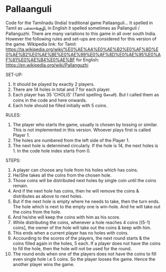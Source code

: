 # Pallaanguli
Code for the Tamilnadu (India) traditional game Pallaanguli...
It spelled in Tamil as பல்லாங்குழி, in English it spelled sometimes as Pallanguli / Pallanguzhi.
There are many variations to this game in all over south India.
However the following rules and set-ups are considered for this version of the game.
Wikipedia link: 
for Tamil: https://ta.wikipedia.org/wiki/%E0%AE%AA%E0%AE%B2%E0%AF%8D%E0%AE%B2%E0%AE%BE%E0%AE%99%E0%AF%8D%E0%AE%95%E0%AF%81%E0%AE%B4%E0%AE%BF
for English: https://en.wikipedia.org/wiki/Pallanguzhi

SET-UP:
1. It should be played by exactly 2 players.
2. There are 14 holes in total and 7 for each player.
3. Each player has 35 'CHOLIS' (Tamil spelling சோளி). But I called them as coins in the code and here onwards.
4. Each hole should be filled initially with 5 coins.

RULES:
1. The player who starts the game, usually is chosen by tossing or similar. This is not implemented in this version. Whoever plays first is called Player 1.
2. The holes are numbered from the left side of the Player 1.
3. The next hole is determined circularly. If the hole is 14, the next holes is 1. In the code hole index starts from 0.

STEPS:
1. A player can choose any hole from his holes which has coins.
2. He/She takes all the coins from the chosen hole.
3. Those coins will be distributed next holes by single coin until the coins remain.
4. And if the next hole has coins, then he will remove the coins & distributes as above to next holes.
5. But if the next hole is empty where he needs to take, then the turn ends. The hole which is next to the empty one is win-hole. And he will take out the coins from the hole.
6. And he/she will keep the coins with him as his score.
7. While distributing the coins, whenever a hole reaches 4 coins [(5-1) coins], the owner of the hole will take out the coins & keep with him.
8. This ends when a current player has no holes with coins.
9. Accourding to the scores of the players, the next round starts & the coins filled again in the holes, 5 each. If a player does not have the coins to fill the hole, then the hole will not be used for the round.
10. The round ends when one of the players does not have the coins to fill even single hole i.e 5 coins. So the player looses the game. Hence the another player wins the game.

